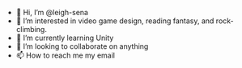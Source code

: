 - 👋 Hi, I’m @leigh-sena
- 👀 I’m interested in video game design, reading fantasy, and rock-climbing.
- 🌱 I’m currently learning Unity
- 💞️ I’m looking to collaborate on anything
- 📫 How to reach me my email

<!---
leigh-sena/leigh-sena is a ✨ special ✨ repository because its `README.md` (this file) appears on your GitHub profile.
You can click the Preview link to take a look at your changes.
--->
